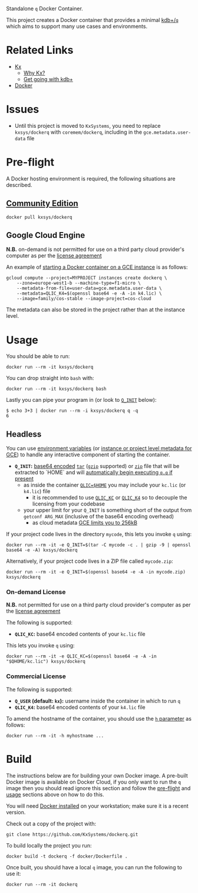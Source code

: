 Standalone `q` Docker Container.

This project creates a Docker container that provides a minimal [kdb+/`q`](https://kx.com/why-kx/) which aims to support many use cases and environments.

# Related Links

 * [Kx](https://kx.com)
     * [Why Kx?](https://kx.com/why-kx/)
     * [Get going with kdb+](https://code.kx.com)
 * [Docker](https://docker.com)

# Issues

 * Until this project is moved to `KxSystems`, you need to replace `kxsys/dockerq` with `coremem/dockerq`, including in the `gce.metadata.user-data` file

# Pre-flight

A Docker hosting environment is required, the following situations are described.

## [Community Edition](https://www.docker.com/community-edition)

    docker pull kxsys/dockerq

## Google Cloud Engine

**N.B.** on-demand is not permitted for use on a third party cloud provider's computer as per the [license agreement](https://ondemand.kx.com/)

An example of [starting a Docker container on a GCE instance](https://cloud.google.com/compute/docs/containers/deploying-containers) is as follows:

    gcloud compute --project=MYPROJECT instances create dockerq \
    	--zone=europe-west1-b --machine-type=f1-micro \
    	--metadata-from-file=user-data=gce.metadata.user-data \
    	--metadata=QLIC_K4=$(openssl base64 -e -A -in k4.lic) \
    	--image=family/cos-stable --image-project=cos-cloud

The metadata can also be stored in the project rather than at the instance level.

# Usage

You should be able to run:

    docker run --rm -it kxsys/dockerq

You can drop straight into `bash` with:

    docker run --rm -it kxsys/dockerq bash

Lastly you can pipe your program in (or look to [`Q_INIT`](#headless) below):

    $ echo 3+3 | docker run --rm -i kxsys/dockerq q -q
    6

## Headless

You can use [environment variables](https://docs.docker.com/engine/reference/run/#env-environment-variables) (or [instance or project level metadata for GCE](https://cloud.google.com/compute/docs/storing-retrieving-metadata)) to handle any interactive component of starting the container.

 * **`Q_INIT`:** [base64 encoded](https://en.wikipedia.org/wiki/Base64) [`tar`](https://en.wikipedia.org/wiki/Tar_(computing)) ([`gzip`](https://en.wikipedia.org/wiki/Gzip) supported) or [`zip`](https://en.wikipedia.org/wiki/Zip_(file_format)) file that will be extracted to `HOME` and will [automatically begin executing `q.q` if present](https://www.kdbfaq.com/how-can-i-have-kdb-automatically-load-q-code-at-startup-in-every-session/)
     * as inside the container [`QLIC=$HOME`](https://code.kx.com/q/tutorials/licensing/#keeping-the-license-key-file-elsewhere) you may include your `kc.lic` (or `k4.lic`) file
         * it is recommended to use [`QLIC_KC`](#on-demand-license) or [`QLIC_K4`](#commercial-license) so to decouple the licensing from your codebase
     * your upper limit for your `Q_INIT` is something short of the output from `getconf ARG_MAX` (inclusive of the base64 encoding overhead)
         * as cloud metadata [GCE limits you to 256kB](https://cloud.google.com/compute/docs/storing-retrieving-metadata#custom_metadata_size_limitations)

If your project code lives in the directory `mycode`, this lets you invoke `q` using:

    docker run --rm -it -e Q_INIT=$(tar -C mycode -c . | gzip -9 | openssl base64 -e -A) kxsys/dockerq

Alternatively, if your project code lives in a ZIP file called `mycode.zip`:

    docker run --rm -it -e Q_INIT=$(openssl base64 -e -A -in mycode.zip) kxsys/dockerq

### On-demand License

**N.B.** not permitted for use on a third party cloud provider's computer as per the [license agreement](https://ondemand.kx.com/)

The following is supported:

 * **`QLIC_KC`:** base64 encoded contents of your `kc.lic` file

This lets you invoke `q` using:

    docker run --rm -it -e QLIC_KC=$(openssl base64 -e -A -in "$QHOME/kc.lic") kxsys/dockerq

### Commercial License

The following is supported:

 * **`Q_USER` (default: `kx`):** username inside the container in which to run `q`
 * **`QLIC_K4`:** base64 encoded contents of your `k4.lic` file

To amend the hostname of the container, you should use the [`h` parameter](https://docs.docker.com/engine/reference/run/#uts-settings---uts) as follows:

    docker run --rm -it -h myhostname ...

# Build

The instructions below are for building your own Docker image. A pre-built Docker image is available on Docker Cloud, if you only want to run the `q` image then you should read ignore this section and follow the [pre-flight](#pre-flight) and [usage](#usage) sections above on how to do this.

You will need [Docker installed](https://www.docker.com/community-edition) on your workstation; make sure it is a recent version.

Check out a copy of the project with:

    git clone https://github.com/KxSystems/dockerq.git

To build locally the project you run:

    docker build -t dockerq -f docker/Dockerfile .

Once built, you should have a local `q` image, you can run the following to use it:

    docker run --rm -it dockerq
